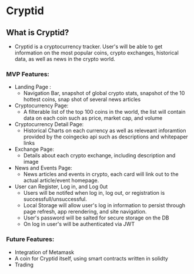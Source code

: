 # Cryptid

## What is Cryptid?
  - Cryptid is a cryptocurrency tracker. User's will be able to get information on the most popular coins, crypto exchanges, historical data, as well as news in the crypto world.

### MVP Features:
  - Landing Page :
      - Navigation Bar, snapshot of global crypto stats, snapshot of the 10 hottest coins, snap shot of several news articles
  - Cryptocurrency Page:
      - A filterable list of the top 100 coins in the world, the list will contain data on each coin such as price, market cap, and volume
  - Cryptocurrency Detail Page:
      - Historical Charts on each currency as well as releveant inforamtion provided by the coingecko api such as descriptions and whitepaper links
  - Exchange Page:
      - Details about each crypto exchange, including description and image
  - News and Events Page:
      - News articles and events in crypto, each card will link out to the actual article/event homepage. 
  - User can Register, Log in, and Log 0ut
      - Users will be notifed when log in, log out, or registration is successfull/unsuccessful. 
      - Local Storage will allow user's log in information to persist through page refresh, app rerendering, and site navigation. 
      - User's password will be salted for secure storage on the DB
      - On log in user's will be authenticated via JWT

### Future Features:
  - Integration of Metamask
  - A coin for Cryptid itself, using smart contracts written in solidty
  - Trading
  
